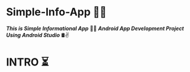 # Simple-Info-App 📲🧩
__*This is Simple Informational App*__ 🧾📌
__*Android App Development Project Using Android Studio*__ 🛢✌

# INTRO ⏳

